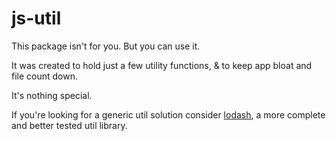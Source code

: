 # js-util

This package isn't for you. But you can use it.

It was created to hold just a few utility functions, & to keep app bloat and file count down.

It's nothing special.

If you're looking for a generic util solution consider 
[lodash](https://www.npmjs.com/package/lodash), a more complete
and better tested util library.  
